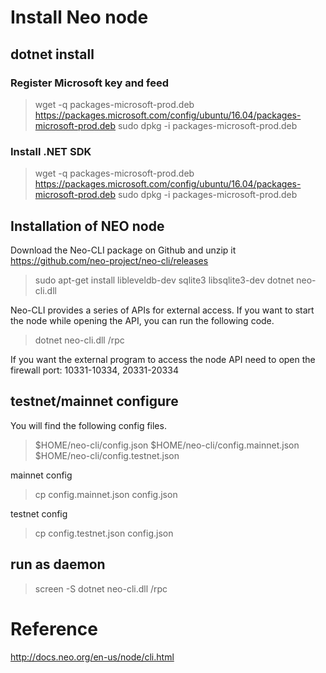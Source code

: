 # Install Neo node
## dotnet install
### Register Microsoft key and feed
>wget -q packages-microsoft-prod.deb https://packages.microsoft.com/config/ubuntu/16.04/packages-microsoft-prod.deb
>sudo dpkg -i packages-microsoft-prod.deb

### Install .NET SDK
>wget -q packages-microsoft-prod.deb https://packages.microsoft.com/config/ubuntu/16.04/packages-microsoft-prod.deb
>sudo dpkg -i packages-microsoft-prod.deb

## Installation of NEO node
Download the Neo-CLI package on Github and unzip it
https://github.com/neo-project/neo-cli/releases

>sudo apt-get install libleveldb-dev sqlite3 libsqlite3-dev
>dotnet neo-cli.dll

Neo-CLI provides a series of APIs for external access. If you want to start the node while opening the API, you can run the following code.
>dotnet neo-cli.dll /rpc

If you want the external program to access the node API need to open the firewall port: 10331-10334, 20331-20334

## testnet/mainnet configure
You will find the following config files.
>$HOME/neo-cli/config.json
>$HOME/neo-cli/config.mainnet.json
>$HOME/neo-cli/config.testnet.json

mainnet config
>cp config.mainnet.json config.json

testnet config
>cp config.testnet.json config.json

## run as daemon
>screen -S dotnet neo-cli.dll /rpc

# Reference
http://docs.neo.org/en-us/node/cli.html
